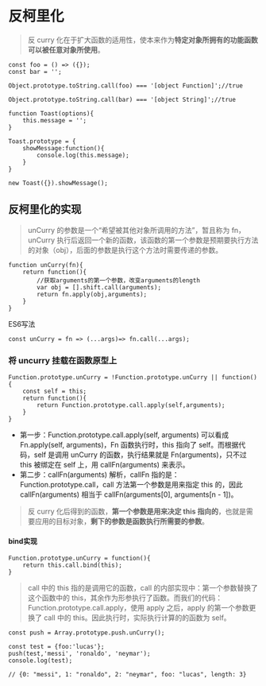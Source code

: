 # 反柯里化
> 反 curry 化在于扩大函数的适用性，使本来作为**特定对象所拥有的功能函数可以被任意对象所使用**。  

```
const foo = () => ({});
const bar = '';

Object.prototype.toString.call(foo) === '[object Function]';//true

Object.prototype.toString.call(bar) === '[object String]';//true
```

```
function Toast(options){
    this.message = '';
}

Toast.prototype = {
    showMessage:function(){
        console.log(this.message);
    }
}

new Toast({}).showMessage();
```

## 反柯里化的实现
> unCurry 的参数是一个“希望被其他对象所调用的方法”，暂且称为 fn，unCurry 执行后返回一个新的函数，该函数的第一个参数是预期要执行方法的对象（obj），后面的参数是执行这个方法时需要传递的参数。  

```
function unCurry(fn){
    return function(){
        //获取arguments的第一个参数，改变arguments的length
        var obj = [].shift.call(arguments);
        return fn.apply(obj,arguments);
    }
}
```
ES6写法
```
const unCurry = fn => (...args)=> fn.call(...args);
```

### 将 uncurry 挂载在函数原型上
```
Function.prototype.unCurry = !Function.prototype.unCurry || function(){
    const self = this;
    return function(){
        return Function.prototype.call.apply(self,arguments);
    }
}
```
- 第一步：Function.prototype.call.apply(self, arguments) 可以看成 Fn.apply(self, arguments)，Fn 函数执行时，this 指向了 self。而根据代码，self 是调用 unCurry 的函数，执行结果就是 Fn(arguments)，只不过 this 被绑定在 self 上，用 callFn(arguments) 来表示。
- 第二步：callFn(arguments) 解析，callFn 指的是：Function.prototype.call，call 方法第一个参数是用来指定 this 的，因此 callFn(arguments) 相当于 callFn(arguments[0], arguments[n - 1])。  

> 反 curry 化后得到的函数，**第一个参数是用来决定 this 指向的**，也就是需要应用的目标对象，**剩下的参数是函数执行所需要的参数**。  

#### bind实现
```
Function.prototype.unCurry = function(){
    return this.call.bind(this);
}
```
> call 中的 this 指的是调用它的函数，call 的内部实现中：第一个参数替换了这个函数中的 this，其余作为形参执行了函数。而我们的代码：Function.prototype.call.apply，使用 apply 之后，apply 的第一个参数更换了 call 中的 this。因此执行时，实际执行计算的的函数为 self。

```
const push = Array.prototype.push.unCurry();

const test = {foo:'lucas'};
push(test,'messi', 'ronaldo', 'neymar');
console.log(test);

// {0: "messi", 1: "ronaldo", 2: "neymar", foo: "lucas", length: 3}
```